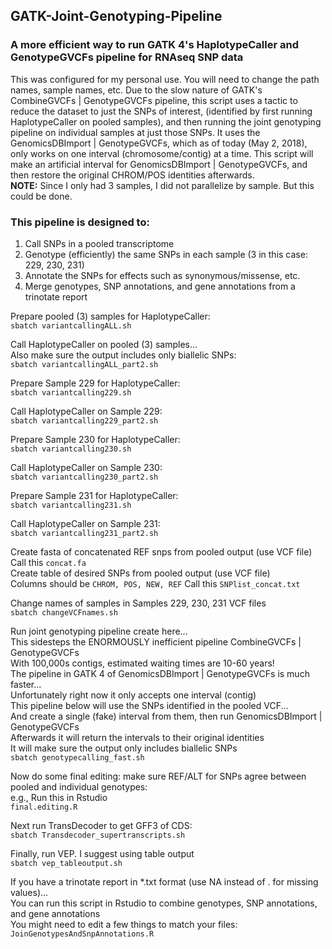 ## GATK-Joint-Genotyping-Pipeline

### A more efficient way to run GATK 4's HaplotypeCaller and GenotypeGVCFs pipeline for RNAseq SNP data

This was configured for my personal use. You will need to change the path names, sample names, etc.
Due to the slow nature of GATK's CombineGVCFs | GenotypeGVCFs pipeline,
this script uses a tactic to reduce the dataset to just the SNPs of interest,
(identified by first running HaplotypeCaller on pooled samples),
and then running the joint genotyping pipeline on individual samples at just those SNPs.
It uses the GenomicsDBImport | GenotypeGVCFs, which as of today (May 2, 2018),
only works on one interval (chromosome/contig) at a time.
This script will make an artificial interval for GenomicsDBImport | GenotypeGVCFs,
and then restore the original CHROM/POS identities afterwards.  
**NOTE:** Since I only had 3 samples, I did not parallelize by sample. But this could be done.

### This pipeline is designed to:
1. Call SNPs in a pooled transcriptome
2. Genotype (efficiently) the same SNPs in each sample (3 in this case: 229, 230, 231)
3. Annotate the SNPs for effects such as synonymous/missense, etc.
4. Merge genotypes, SNP annotations, and gene annotations from a trinotate report

Prepare pooled (3) samples for HaplotypeCaller:  
`sbatch variantcallingALL.sh`

Call HaplotypeCaller on pooled (3) samples...  
Also make sure the output includes only biallelic SNPs:  
`sbatch variantcallingALL_part2.sh`

Prepare Sample 229 for HaplotypeCaller:  
`sbatch variantcalling229.sh`

Call HaplotypeCaller on Sample 229:  
``sbatch variantcalling229_part2.sh``

Prepare Sample 230 for HaplotypeCaller:  
`sbatch variantcalling230.sh`

Call HaplotypeCaller on Sample 230:  
`sbatch variantcalling230_part2.sh`

Prepare Sample 231 for HaplotypeCaller:  
`sbatch variantcalling231.sh`

Call HaplotypeCaller on Sample 231:  
``sbatch variantcalling231_part2.sh``

Create fasta of concatenated REF snps from pooled output (use VCF file)  
Call this `concat.fa`  
Create table of desired SNPs from pooled output (use VCF file)  
Columns should be `CHROM, POS, NEW, REF`
Call this `SNPlist_concat.txt`  

Change names of samples in Samples 229, 230, 231 VCF files  
`sbatch changeVCFnames.sh`

Run joint genotyping pipeline create here...  
This sidesteps the ENORMOUSLY inefficient pipeline CombineGVCFs | GenotypeGVCFs  
With 100,000s contigs, estimated waiting times are 10-60 years!  
The pipeline in GATK 4 of GenomicsDBImport | GenotypeGVCFs is much faster...  
Unfortunately right now it only accepts one interval (contig)  
This pipeline below will use the SNPs identified in the pooled VCF...  
And create a single (fake) interval from them, then run GenomicsDBImport | GenotypeGVCFs  
Afterwards it will return the intervals to their original identities  
It will make sure the output only includes biallelic SNPs  
`sbatch genotypecalling_fast.sh`

Now do some final editing: make sure REF/ALT for SNPs agree between pooled and individual genotypes:  
e.g., Run this in Rstudio  
`final.editing.R`

Next run TransDecoder to get GFF3 of CDS:  
`sbatch Transdecoder_supertranscripts.sh`

Finally, run VEP. I suggest using table output  
`sbatch vep_tableoutput.sh`

If you have a trinotate report in *.txt format (use NA instead of . for missing values)...  
You can run this script in Rstudio to combine genotypes, SNP annotations, and gene annotations  
You might need to edit a few things to match your files:  
`JoinGenotypesAndSnpAnnotations.R`
